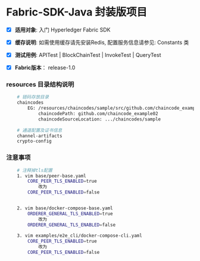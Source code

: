 # Fabric-SDK-Java 封装版项目
  - [x] **适用对象**: 入门 Hyperledger Fabric SDK
  - [x] **缓存说明**: 如需使用缓存请先安装Redis, 配置服务信息请参见: Constants 类
  - [x] **测试用例**: APITest | BlockChainTest | InvokeTest | QueryTest
  - [x] **Fabric版本**： release-1.0 



### resources 目录结构说明
```bash
    # 链码存放目录
    chaincodes
        EG: /resources/chaincodes/sample/src/github.com/chaincode_example02/chaincode_example02.go
            chaincodePath: github.com/chaincode_example02
            chaincodeSourceLocation: .../chaincodes/sample
    
    # 通道配置及证书信息
    channel-artifacts
    crypto-config
```



### 注意事项
```bash
    # 注释掉tls配置
    1. vim base/peer-base.yaml
        CORE_PEER_TLS_ENABLED=true 
            改为
        CORE_PEER_TLS_ENABLED=false


    2. vim base/docker-compose-base.yaml
        ORDERER_GENERAL_TLS_ENABLED=true
            改为
        ORDERER_GENERAL_TLS_ENABLED=false
    
    3. vim examples/e2e_cli/docker-compose-cli.yaml
        CORE_PEER_TLS_ENABLED=true
            改为
        CORE_PEER_TLS_ENABLED=false            
```



